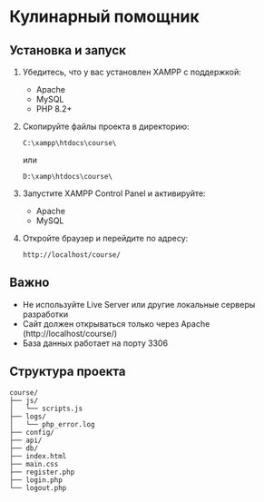 # Кулинарный помощник

## Установка и запуск

1. Убедитесь, что у вас установлен XAMPP с поддержкой:
   - Apache
   - MySQL
   - PHP 8.2+

2. Скопируйте файлы проекта в директорию:
   ```
   C:\xampp\htdocs\course\
   ```
   или
   ```
   D:\xamp\htdocs\course\
   ```

3. Запустите XAMPP Control Panel и активируйте:
   - Apache
   - MySQL

4. Откройте браузер и перейдите по адресу:
   ```
   http://localhost/course/
   ```

## Важно
- Не используйте Live Server или другие локальные серверы разработки
- Сайт должен открываться только через Apache (http://localhost/course/)
- База данных работает на порту 3306

## Структура проекта
```
course/
├── js/
│   └── scripts.js
├── logs/
│   └── php_error.log
├── config/
├── api/
├── db/
├── index.html
├── main.css
├── register.php
├── login.php
└── logout.php
``` 